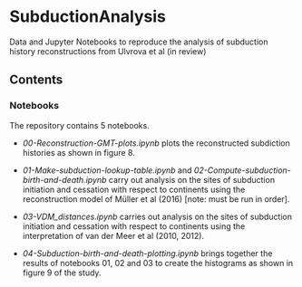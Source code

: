 # SubductionAnalysis

Data and Jupyter Notebooks to reproduce the analysis of subduction history reconstructions from Ulvrova et al (in review)

## Contents

### Notebooks

The repository contains 5 notebooks.

- *00-Reconstruction-GMT-plots.ipynb* plots the reconstructed subdiction histories as shown in figure 8.

- *01-Make-subduction-lookup-table.ipynb* and *02-Compute-subduction-birth-and-death.ipynb* carry out analysis on the sites of subduction initiation and cessation with respect to continents using the reconstruction model of Müller et al (2016) [note: must be run in order].

- *03-VDM_distances.ipynb* carries out analysis on the sites of subduction initiation and cessation with respect to continents using the interpretation of van der Meer et al (2010, 2012).

- *04-Subduction-birth-and-death-plotting.ipynb* brings together the results of notebooks 01, 02 and 03 to create the histograms as shown in figure 9 of the study.

